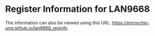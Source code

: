 # Register Information for LAN9668


The information can also be viewed using this URL:
https://microchip-ung.github.io/lan9668_reginfo
